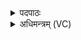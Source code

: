 <details><summary>पदपाठः</summary>

अदि॑त्याः। त्वा॒। पृ॒ष्ठे। सा॒द॒या॒मि। अ॒न्तरि॑क्षस्य। ध॒र्त्रीम्। वि॒ष्टम्भ॑नीम्। दि॒शाम्। अधि॑पत्नी॒मित्यधि॑ऽपत्नीम्। भुव॑नानाम्। ऊ॒र्मिः। द्र॒प्सः। अ॒पाम्। अ॒सि॒। वि॒श्वक॒र्मेति॑ वि॒श्वऽक॑र्मा। ते॒। ऋषिः॑। अ॒श्विना॑। अ॒ध्व॒र्यूऽइत्य॑ध्व॒र्यू। सा॒द॒य॒ता॒म्। इ॒ह। त्वा॒। ५।
</details>

<details><summary>अधिमन्त्रम् (VC)</summary>

- अश्विनौ देवते
- उशना ऋषिः
- स्वराड्ब्राह्मी बृहती
- मध्यमः
</details>